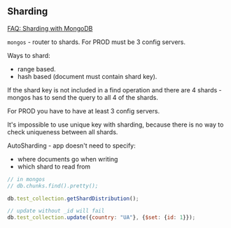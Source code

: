 Sharding
-

[FAQ: Sharding with MongoDB](http://docs.mongodb.org/manual/faq/sharding/)

`mongos` - router to shards.
For PROD must be 3 config servers.

Ways to shard:
* range based.
* hash based (document must contain shard key).

If the shard key is not included in a find operation
and there are 4 shards - mongos has to send the query
to all 4 of the shards.

For PROD you have to have at least 3 config servers.

It's impossible to use unique key with sharding,
because there is no way to check uniqueness between all shards.

AutoSharding - app doesn't need to specify:
* where documents go when writing
* which shard to read from

````js
// in mongos
// db.chunks.find().pretty();

db.test_collection.getShardDistribution();

// update without _id will fail
db.test_collection.update({country: "UA"}, {$set: {id: 1}});
````
